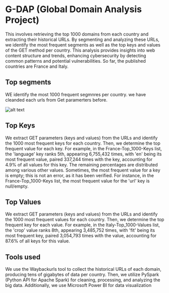 # G-DAP (Global Domain Analysis Project)

This involves retrieving the top 1000 domains from each country and extracting their historical URLs. By segmenting and analyzing these URLs, we identify the most frequent segments as well as the top keys and values of the GET method per country. This analysis provides insights into web content structure and trends, enhancing cybersecurity by detecting common patterns and potential vulnerabilities. So far, the published countries are France and Italy.

## Top segments

WE identify the most 1000 frequent segmnres per country. we have cleanded each urls from Get paramerters before. 


![alt text](https://github.com/Jamalalqale/G-DAP/Report/FranceTopKeyReport.png?raw=true)



## Top Keys

We extract GET parameters (keys and values) from the URLs and identify the 1000 most frequent keys for each country. Then, we determine the top frequent value for each key. For example, in the France-Top_1000-Keys list, the 'language' key ranks 5th, appearing 6,755,432 times, with 'en' being its most frequent value, paired 337,244 times with the key, accounting for 4.9% of all values for this key. The remaining percentages are distributed among various other values. Sometimes, the most frequent value for a key is empty; this is not an error, as it has been verified. For instance, in the France-Top_1000-Keys list, the most frequent value for the 'url' key is null/empty.


## Top Values

We extract GET parameters (keys and values) from the URLs and identify the 1000 most frequent values for each country. Then, we determine the top frequent key for each value. For example, in the Italy-Top_1000-Values list, the 'crop' value ranks 8th, appearing 3,485,752 times, with 'fit' being its most frequent key, paired 3,054,793 times with the value, accounting for 87.6% of all keys for this value.

## Tools used
We use the Waybackurls tool to collect the historical URLs of each domain, producing tens of gigabytes of data per country. Then, we utilize PySpark (Python API for Apache Spark) for cleaning, processing, and analyzing the big data. Additionally, we use Microsoft Power BI for data visualization